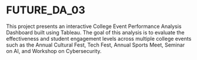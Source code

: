 # FUTURE_DA_03
This project presents an interactive College Event Performance Analysis Dashboard built using Tableau. The goal of this analysis is to evaluate the effectiveness and student engagement levels across multiple college events such as the Annual Cultural Fest, Tech Fest, Annual Sports Meet, Seminar on AI, and Workshop on Cybersecurity.
